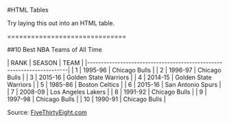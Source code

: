 #HTML Tables

Try laying this out into an HTML table.

==============================

##10 Best NBA Teams of All Time

| RANK | SEASON                                | TEAM                   |
|-----------------------------------------------------------------------|
| 1    | 1995-96                               | Chicago Bulls          |
| 2    | 1996-97                               | Chicago Bulls          |
| 3    | 2015-16                               | Golden State Warriors  |
| 4    | 2014-15                               | Golden State Warriors  |
| 5    | 1985-86                               | Boston Celtics         |
| 6    | 2015-16                               | San Antonio Spurs      |
| 7    | 2008-09                               | Los Angeles Lakers     |
| 8    | 1991-92                               | Chicago Bulls          |
| 9    | 1997-98                               | Chicago Bulls          |
| 10   | 1990-91                               | Chicago Bulls          |

Source:
[FiveThirtyEight.com](http://fivethirtyeight.com/features/after-all-that-the-warriors-arent-even-the-second-best-team-ever/)
